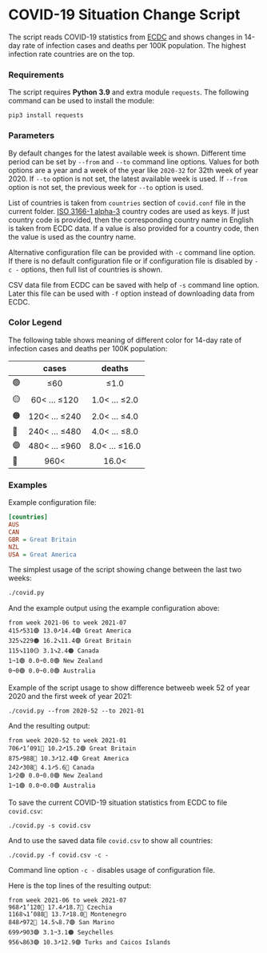 # COVID-19 Situation Change Script

The script reads COVID-19 statistics from [ECDC](https://www.ecdc.europa.eu/en/geographical-distribution-2019-ncov-cases) and shows changes in 14-day rate of infection cases and deaths per 100K population. The highest infection rate countries are on the top.

### Requirements

The script requires **Python 3.9** and extra module `requests`. The following command can be used to install the module:

```
pip3 install requests
```

### Parameters

By default changes for the latest available week is shown. Different time period can be set by `--from` and `--to` command line options. Values for both options are a year and a week of the year like `2020-32` for 32th week of year 2020. If `--to` option is not set, the latest available week is used. If `--from` option is not set, the previous week for `--to` option is used.

List of countries is taken from `countries` section of `covid.conf` file in the current folder. [ISO 3166-1 alpha-3](https://en.wikipedia.org/wiki/ISO_3166-1_alpha-3) country codes are used as keys. If just country code is provided, then the corresponding country name in English is taken from ECDC data. If a value is also provided for a country code, then the value is used as the country name.

Alternative configuration file can be provided with `-c` command line option. If there is no default configuration file or if configuration file is disabled by `-c -` options, then full list of countries is shown.

CSV data file from ECDC can be saved with help of `-s` command line option. Later this file can be used with `-f` option instead of downloading data from ECDC.

### Color Legend

The following table shows meaning of different color for 14-day rate of infection cases and deaths per 100K population:

|    |    cases    |     deaths    |
| -- | :---------: | :-----------: |
| 🟢 |        ≤60  |         ≤1.0  |
| 🟡 |  60< … ≤120 |  1.0< … ≤2.0  |
| 🟠 | 120< … ≤240 |  2.0< … ≤4.0  |
| 🔴 | 240< … ≤480 |  4.0< … ≤8.0  |
| 🟣 | 480< … ≤960 |  8.0< … ≤16.0 |
| 🔵 | 960<        | 16.0<         |

### Examples

Example configuration file:

```ini
[countries]
AUS
CAN
GBR = Great Britain
NZL
USA = Great America
```

The simplest usage of the script showing change between the last two weeks:

```bash
./covid.py
```

And the example output using the example configuration above:

```
from week 2021-06 to week 2021-07
415➚531🟣 13.0➚14.4🟣 Great America
325➘229🟠 16.2➘11.4🟣 Great Britain
115➘110🟡 3.1➘2.4🟠 Canada
1➙1🟢 0.0➙0.0🟢 New Zealand
0➙0🟢 0.0➙0.0🟢 Australia
```

Example of the script usage to show difference betweeb week 52 of year 2020 and the first week of year 2021:

```
./covid.py --from 2020-52 --to 2021-01
```

And the resulting output:

```
from week 2020-52 to week 2021-01
706➚1’091🔵 10.2➚15.2🟣 Great Britain
875➚988🔵 10.3➚12.4🟣 Great America
242➚308🔴 4.1➚5.6🔴 Canada
1➚2🟢 0.0➙0.0🟢 New Zealand
1➙1🟢 0.0➙0.0🟢 Australia
```

To save the current COVID-19 situation statistics from ECDC to file `covid.csv`:

```
./covid.py -s covid.csv
```

And to use the saved data file `covid.csv` to show all countries:

```
./covid.py -f covid.csv -c -
```

Command line option `-c -` disables usage of configuration file.

Here is the top lines of the resulting output:

```
from week 2021-06 to week 2021-07
968➚1’120🔵 17.4➚18.7🔵 Czechia
1168➘1’088🔵 13.7➚18.0🔵 Montenegro
848➚972🔵 14.5➘8.7🟣 San Marino
699➚903🟣 3.1➙3.1🟠 Seychelles
956➘863🟣 10.3➚12.9🟣 Turks and Caicos Islands
```
